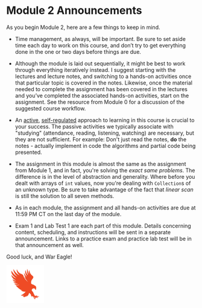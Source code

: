 # Module 2 Announcements

As you begin Module 2, here are a few things to keep in mind.

- Time management, as always, will be important. Be sure to set aside time each
  day to work on this course, and don’t try to get everything done in the one or
  two days before things are due.

- Although the module is laid out sequentially, it might be best to work through
  everything iteratively instead. I suggest starting with the lectures and
  lecture notes, and switching to a hands-on activities once that particular
  topic is covered in the notes. Likewise, once the material needed to complete
  the assignment has been covered in the lectures and you’ve completed the
  associated hands-on activities, start on the assignment. See the resource from
  Module 0 for a discussion of the suggested course workflow.

- An [active](https://en.wikipedia.org/wiki/Active_learning),
  [self-regulated](https://en.wikipedia.org/wiki/Self-regulated_learning)
  approach to learning in this course is crucial to your success. The passive
  activities we typically associate with "studying" (attendance, reading,
  listening, watching) are necessary, but they are not sufficient. For example:
  Don't just read the notes, **do** the notes - actually implement in code the
  algorithms and partial code being presented. 

- The assignment in this module is almost the same as the assignment from Module
  1, and in fact, you're solving the *exact same problems*. The difference is in the
  level of abstraction and generality. Where before you dealt with arrays of
  `int` values, now you're dealing with `Collection`s of an unknown type. Be
  sure to take advantage of the fact that *linear scan* is still the solution to
  all seven methods.

- As in each module, the assignment and all hands-on activities are due at
  11:59 PM CT on the last day of the module.

- Exam 1 and Lab Test 1 are each part of this module. Details concerning
  content, scheduling, and instructions will be sent in a separate announcement.
  Links to a practice exam and practice lab test will be in that announcement as
  well.

Good luck, and War Eagle!

<img src="../../img/eagle.jpg" width="100">

